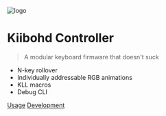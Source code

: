 ![logo](https://input.club/wp-content/uploads/2015/04/ic_logo_favi.png)

# Kiibohd Controller

> A modular keyboard firmware that doesn't suck

- N-key rollover
- Individually addressable RGB animations
- KLL macros
- Debug CLI

[Usage](Quickstart)
[Development](Development)

